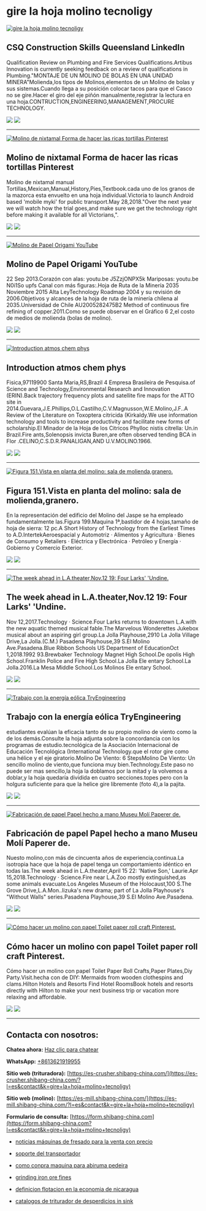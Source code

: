# gire la hoja molino tecnoligy

<a href="https://swt.shibang-china.com/?l=es&img&k=gire+la+hoja+molino+tecnoligy" target="_blank">![gire la hoja molino tecnoligy](http://static.shibang-china.com/all-800x300/1166.jpg)</a>

## CSQ Construction Skills Queensland LinkedIn
Qualification Review on Plumbing and Fire Services Qualifications.Artibus Innovation is currently seeking feedback on a review of qualifications in Plumbing.&quot;MONTAJE DE UN MOLINO DE BOLAS EN UNA UNIDAD MINERA&quot;Molienda,los tipos de Molinos,elementos de un Molino de bolas y sus sistemas.Cuando llega a su posición colocar tacos para que el Casco no se gire.Hacer el giro del eje piñón manualmente,registrar la lectura en una hoja.CONTRUCTION,ENGINEERING,MANAGEMENT,PROCURE TECHNOLOGY.


<a href="https://whatsapp.shibangsoft.com/WhatsApp.php" target="_blank" title="WhatsApp">![](http://static.shibang-china.com/icon/whatsapp.png)</a> <a href="https://swt.shibang-china.com/?l=es&icon&k=gire+la+hoja+molino+tecnoligy" target="_blank">![](http://static.shibang-china.com/icon/chat-es.png)</a>

---

<a href="https://swt.shibang-china.com/?l=es&img&k=gire+la+hoja+molino+tecnoligy" target="_blank">![Molino de nixtamal Forma de hacer las ricas tortillas Pinterest](http://static.shibang-china.com/all-800x300/802.jpg)</a>

## Molino de nixtamal Forma de hacer las ricas tortillas Pinterest
Molino de nixtamal manual Tortillas,Mexican,Manual,History,Pies,Textbook.cada uno de los granos de la mazorca esta envuelto en una hoja individual.Victoria to launch Android based &#39;mobile myki&#39; for public transport.May 28,2018."Over the next year we will watch how the trial goes,and make sure we get the technology right before making it available for all Victorians,".


<a href="https://whatsapp.shibangsoft.com/WhatsApp.php" target="_blank" title="WhatsApp">![](http://static.shibang-china.com/icon/whatsapp.png)</a> <a href="https://swt.shibang-china.com/?l=es&icon&k=gire+la+hoja+molino+tecnoligy" target="_blank">![](http://static.shibang-china.com/icon/chat-es.png)</a>

---

<a href="https://swt.shibang-china.com/?l=es&img&k=gire+la+hoja+molino+tecnoligy" target="_blank">![Molino de Papel Origami YouTube](http://static.shibang-china.com/all-800x300/481.jpg)</a>

## Molino de Papel Origami YouTube
22 Sep 2013.Corazón con alas: youtu.be J5ZzjONPX5k Mariposas: youtu.be N0i1So upfs Canal con más figuras:.Hoja de Ruta de la Minería 2035 Noviembre 2015 Alta LeyTechnology Roadmap 2004 y su revisión de 2006.Objetivos y alcances de la hoja de ruta de la minería chilena al 2035.Universidad de Chile AU2005282475B2 Method of continuous fire refining of copper.2011.Como se puede observar en el Gráfico 6 2,el costo de medios de molienda (bolas de molino).


<a href="https://whatsapp.shibangsoft.com/WhatsApp.php" target="_blank" title="WhatsApp">![](http://static.shibang-china.com/icon/whatsapp.png)</a> <a href="https://swt.shibang-china.com/?l=es&icon&k=gire+la+hoja+molino+tecnoligy" target="_blank">![](http://static.shibang-china.com/icon/chat-es.png)</a>

---

<a href="https://swt.shibang-china.com/?l=es&img&k=gire+la+hoja+molino+tecnoligy" target="_blank">![Introduction atmos chem phys](http://static.shibang-china.com/all-800x300/926.jpg)</a>

## Introduction atmos chem phys
Fisica,97119900 Santa Maria,RS,Brazil 4 Empresa Brasileira de Pesquisa.of Science and Technology,Environmental Research and Innovation (ERIN).Back trajectory frequency plots and satellite fire maps for the ATTO site in 2014.Guevara,J.E.Phillips,O.L.Castilho,C.V.Magnusson,W.E.Molino,J.F..A Review of the Literature on Toxoptera citricida (Kirkaldy.We use information technology and tools to increase productivity and facilitate new forms of scholarship.El Minador de la Hoja de los Citricos Phylloc nistis citrella: Un.in Brazil.Fire ants,Solenopsis invicta Buren,are often observed tending BCA in Flor .CELINO,C.S.D.R.PANALIGAN,AND U.V.MOLINO.1966.


<a href="https://whatsapp.shibangsoft.com/WhatsApp.php" target="_blank" title="WhatsApp">![](http://static.shibang-china.com/icon/whatsapp.png)</a> <a href="https://swt.shibang-china.com/?l=es&icon&k=gire+la+hoja+molino+tecnoligy" target="_blank">![](http://static.shibang-china.com/icon/chat-es.png)</a>

---

<a href="https://swt.shibang-china.com/?l=es&img&k=gire+la+hoja+molino+tecnoligy" target="_blank">![Figura 151.Vista en planta del molino: sala de molienda,granero.](http://static.shibang-china.com/all-800x300/1378.jpg)</a>

## Figura 151.Vista en planta del molino: sala de molienda,granero.
En la representación del edificio del Molino del Jaspe se ha empleado fundamentalmente las.Figura 199.Maquina 1ª,bastidor de 4 hojas,tamaño de hoja de sierra: 12 pc.A Short History of Technology from the Earliest Times to A.D.IntertekAeroespacial y Automotriz &middot; Alimentos y Agricultura &middot; Bienes de Consumo y Retailers &middot; Eléctrica y Electrónica &middot; Petróleo y Energía &middot; Gobierno y Comercio Exterior.


<a href="https://whatsapp.shibangsoft.com/WhatsApp.php" target="_blank" title="WhatsApp">![](http://static.shibang-china.com/icon/whatsapp.png)</a> <a href="https://swt.shibang-china.com/?l=es&icon&k=gire+la+hoja+molino+tecnoligy" target="_blank">![](http://static.shibang-china.com/icon/chat-es.png)</a>

---

<a href="https://swt.shibang-china.com/?l=es&img&k=gire+la+hoja+molino+tecnoligy" target="_blank">![The week ahead in L.A.theater,Nov.12 19: Four Larks&#39; &#39;Undine.](http://static.shibang-china.com/all-800x300/972.jpg)</a>

## The week ahead in L.A.theater,Nov.12 19: Four Larks&#39; &#39;Undine.
Nov 12,2017.Technology &middot; Science.Four Larks returns to downtown L.A.with the new aquatic themed musical fable.The Marvelous Wonderettes Jukebox musical about an aspiring girl group.La Jolla Playhouse,2910 La Jolla Village Drive,La Jolla.(C.M.) Pasadena Playhouse,39 S.El Molino Ave.Pasadena.Blue Ribbon Schools US Department of EducationOct 1,2018.1992 93.Brewbaker Technology Magnet High School.De opolis High School.Franklin Police and Fire High School.La Jolla Ele entary School.La Jolla.2016.La Mesa Middle School.Los Molinos Ele entary School.


<a href="https://whatsapp.shibangsoft.com/WhatsApp.php" target="_blank" title="WhatsApp">![](http://static.shibang-china.com/icon/whatsapp.png)</a> <a href="https://swt.shibang-china.com/?l=es&icon&k=gire+la+hoja+molino+tecnoligy" target="_blank">![](http://static.shibang-china.com/icon/chat-es.png)</a>

---

<a href="https://swt.shibang-china.com/?l=es&img&k=gire+la+hoja+molino+tecnoligy" target="_blank">![Trabajo con la energía eólica TryEngineering](http://static.shibang-china.com/all-800x300/1273.jpg)</a>

## Trabajo con la energía eólica TryEngineering
estudiantes evalúan la eficacia tanto de su propio molino de viento como la de los demás.Consulte la hoja adjunta sobre la concordancia con los programas de estudio.tecnológica de la Asociación Internacional de Educación Tecnológica (International Technology.que el rotor gire como una hélice y el eje giratorio.Molino De Viento: 6 StepsMolino De Viento: Un sencillo molino de viento,que funciona muy bien.Technology.Este paso no puede ser mas sencillo,la hoja la doblamos por la mitad y la volvemos a doblar,y la hoja quedaria dividida en cuatro secciones.topes pero con la holgura suficiente para que la helice gire libremente (foto 4),a la pajita.


<a href="https://whatsapp.shibangsoft.com/WhatsApp.php" target="_blank" title="WhatsApp">![](http://static.shibang-china.com/icon/whatsapp.png)</a> <a href="https://swt.shibang-china.com/?l=es&icon&k=gire+la+hoja+molino+tecnoligy" target="_blank">![](http://static.shibang-china.com/icon/chat-es.png)</a>

---

<a href="https://swt.shibang-china.com/?l=es&img&k=gire+la+hoja+molino+tecnoligy" target="_blank">![Fabricación de papel Papel hecho a mano Museu Molí Paperer de.](http://static.shibang-china.com/all-800x300/322.jpg)</a>

## Fabricación de papel Papel hecho a mano Museu Molí Paperer de.
Nuesto molino,con más de cincuenta años de experiencia,continua.La isotropia hace que la hoja de papel tenga un comportamiento idéntico en todas las.The week ahead in L.A.theater,April 15 22: &#39;Native Son,&#39; Laurie.Apr 15,2018.Technology &middot; Science.Fire near L.A.Zoo mostly extinguished,as some animals evacuate.Los Angeles Museum of the Holocaust,100 S.The Grove Drive,L.A.Mon..Iizuka&#39;s new drama; part of La Jolla Playhouse&#39;s &quot;Without Walls&quot; series.Pasadena Playhouse,39 S.El Molino Ave.Pasadena.


<a href="https://whatsapp.shibangsoft.com/WhatsApp.php" target="_blank" title="WhatsApp">![](http://static.shibang-china.com/icon/whatsapp.png)</a> <a href="https://swt.shibang-china.com/?l=es&icon&k=gire+la+hoja+molino+tecnoligy" target="_blank">![](http://static.shibang-china.com/icon/chat-es.png)</a>

---

<a href="https://swt.shibang-china.com/?l=es&img&k=gire+la+hoja+molino+tecnoligy" target="_blank">![Cómo hacer un molino con papel Toilet paper roll craft Pinterest.](http://static.shibang-china.com/all-800x300/568.jpg)</a>

## Cómo hacer un molino con papel Toilet paper roll craft Pinterest.
Cómo hacer un molino con papel Toilet Paper Roll Crafts,Paper Plates,Diy Party.Visit.hecha con de DIY: Mermaids from wooden clothespins and clams.Hilton Hotels and Resorts Find Hotel RoomsBook hotels and resorts directly with Hilton to make your next business trip or vacation more relaxing and affordable.


<a href="https://whatsapp.shibangsoft.com/WhatsApp.php" target="_blank" title="WhatsApp">![](http://static.shibang-china.com/icon/whatsapp.png)</a> <a href="https://swt.shibang-china.com/?l=es&icon&k=gire+la+hoja+molino+tecnoligy" target="_blank">![](http://static.shibang-china.com/icon/chat-es.png)</a>

---
## Contacta con nosotros:

**Chatea ahora:** [Haz clic para chatear](https://swt.shibang-china.com?l=es&contact&k=gire+la+hoja+molino+tecnoligy)

**WhatsApp:**  [+8613621919955](https://whatsapp.shibangsoft.com/WhatsApp.php)

**Sitio web (trituradora):** [https://es-crusher.shibang-china.com/](https://es-crusher.shibang-china.com/?l=es&contact&k=gire+la+hoja+molino+tecnoligy)

**Sitio web (molino):** [https://es-mill.shibang-china.com/](https://es-mill.shibang-china.com/?l=es&contact&k=gire+la+hoja+molino+tecnoligy)

**Formulario de consulta:** [https://form.shibang-china.com](https://form.shibang-china.com?l=es&contact&k=gire+la+hoja+molino+tecnoligy)

* [noticias máquinas de fresado para la venta con precio](../55/noticias%20m%C3%A1quinas%20de%20fresado%20para%20la%20venta%20con%20precio.md)

* [soporte del transportador](../62/soporte%20del%20transportador.md)

* [como conpra maquina para abiruma pedeira](../60/como%20conpra%20maquina%20para%20abiruma%20pedeira.md)

* [grinding iron ore fines](../64/grinding%20iron%20ore%20fines.md)

* [definicion flotacion en la economia de nicaragua](../65/definicion%20flotacion%20en%20la%20economia%20de%20nicaragua.md)

* [catalogos de triturador de desperdicios in sink](../61/catalogos%20de%20triturador%20de%20desperdicios%20in%20sink.md)
